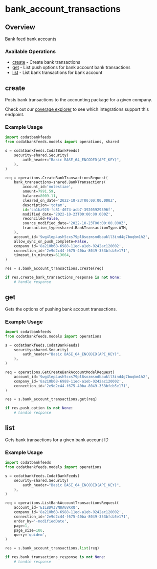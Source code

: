 # bank_account_transactions

## Overview

Bank feed bank accounts

### Available Operations

* [create](#create) - Create bank transactions
* [get](#get) - List push options for bank account bank transactions
* [list](#list) - List bank transactions for bank account

## create

Posts bank transactions to the accounting package for a given company.

Check out our [coverage explorer](https://knowledge.codat.io/supported-features/accounting?view=tab-by-data-type&dataType=bankTransactions) to see which integrations support this endpoint.

### Example Usage

```python
import codatbankfeeds
from codatbankfeeds.models import operations, shared

s = codatbankfeeds.CodatBankFeeds(
    security=shared.Security(
        auth_header="Basic BASE_64_ENCODED(API_KEY)",
    ),
)

req = operations.CreateBankTransactionsRequest(
    bank_transactions=shared.BankTransactions(
        account_id='molestiae',
        amount=7991.59,
        balance=8009.11,
        cleared_on_date='2022-10-23T00:00:00.000Z',
        description='totam',
        id='ca1ba928-fc81-4674-acb7-39205929396f',
        modified_date='2022-10-23T00:00:00.000Z',
        reconciled=False,
        source_modified_date='2022-10-23T00:00:00.000Z',
        transaction_type=shared.BankTransactionType.ATM,
    ),
    account_id='9wg4lep4ush5cxs79pl8sozmsndbaukll3ind4g7buqbm1h2',
    allow_sync_on_push_complete=False,
    company_id='8a210b68-6988-11ed-a1eb-0242ac120002',
    connection_id='2e9d2c44-f675-40ba-8049-353bfcb5e171',
    timeout_in_minutes=613064,
)

res = s.bank_account_transactions.create(req)

if res.create_bank_transactions_response is not None:
    # handle response
```

## get

Gets the options of pushing bank account transactions.

### Example Usage

```python
import codatbankfeeds
from codatbankfeeds.models import operations

s = codatbankfeeds.CodatBankFeeds(
    security=shared.Security(
        auth_header="Basic BASE_64_ENCODED(API_KEY)",
    ),
)

req = operations.GetCreateBankAccountModelRequest(
    account_id='9wg4lep4ush5cxs79pl8sozmsndbaukll3ind4g7buqbm1h2',
    company_id='8a210b68-6988-11ed-a1eb-0242ac120002',
    connection_id='2e9d2c44-f675-40ba-8049-353bfcb5e171',
)

res = s.bank_account_transactions.get(req)

if res.push_option is not None:
    # handle response
```

## list

Gets bank transactions for a given bank account ID

### Example Usage

```python
import codatbankfeeds
from codatbankfeeds.models import operations

s = codatbankfeeds.CodatBankFeeds(
    security=shared.Security(
        auth_header="Basic BASE_64_ENCODED(API_KEY)",
    ),
)

req = operations.ListBankAccountTransactionsRequest(
    account_id='EILBDVJVNUAGVKRQ',
    company_id='8a210b68-6988-11ed-a1eb-0242ac120002',
    connection_id='2e9d2c44-f675-40ba-8049-353bfcb5e171',
    order_by='-modifiedDate',
    page=1,
    page_size=100,
    query='quidem',
)

res = s.bank_account_transactions.list(req)

if res.bank_transactions_response is not None:
    # handle response
```
